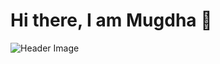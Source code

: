 # Hi there, I am Mugdha 👋

![Header Image]([your-image-url-here](https://www.google.com/url?sa=i&url=https%3A%2F%2Fmedium.com%2Fswlh%2Fwhat-is-product-design-and-what-do-product-designers-do-25bf8abf8912&psig=AOvVaw0deWAtTj1oKvM4KqSvd0j0&ust=1743450068430000&source=images&cd=vfe&opi=89978449&ved=0CBQQjRxqFwoTCKCljuLHsowDFQAAAAAdAAAAABAE))



